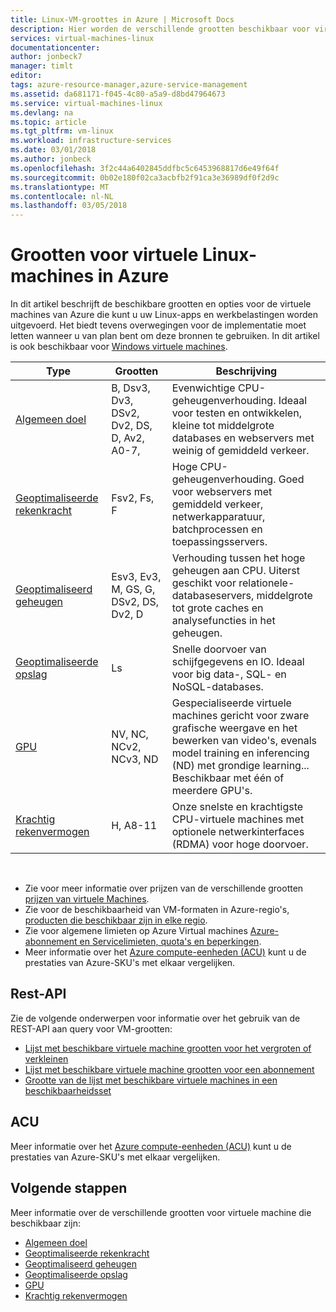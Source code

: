 ```yaml
---
title: Linux-VM-groottes in Azure | Microsoft Docs
description: Hier worden de verschillende grootten beschikbaar voor virtuele Linux-machines in Azure.
services: virtual-machines-linux
documentationcenter: 
author: jonbeck7
manager: timlt
editor: 
tags: azure-resource-manager,azure-service-management
ms.assetid: da681171-f045-4c80-a5a9-d8bd47964673
ms.service: virtual-machines-linux
ms.devlang: na
ms.topic: article
ms.tgt_pltfrm: vm-linux
ms.workload: infrastructure-services
ms.date: 03/01/2018
ms.author: jonbeck
ms.openlocfilehash: 3f2c44a6402845ddfbc5c6453968817d6e49f64f
ms.sourcegitcommit: 0b02e180f02ca3acbfb2f91ca3e36989df0f2d9c
ms.translationtype: MT
ms.contentlocale: nl-NL
ms.lasthandoff: 03/05/2018
---
```

# <a name="sizes-for-linux-virtual-machines-in-azure"></a>Grootten voor virtuele Linux-machines in Azure
In dit artikel beschrijft de beschikbare grootten en opties voor de virtuele machines van Azure die kunt u uw Linux-apps en werkbelastingen worden uitgevoerd. Het biedt tevens overwegingen voor de implementatie moet letten wanneer u van plan bent om deze bronnen te gebruiken. In dit artikel is ook beschikbaar voor [Windows virtuele machines](../windows/sizes.md?toc=%2fazure%2fvirtual-machines%2fwindows%2ftoc.json).


| Type                     | Grootten           |    Beschrijving       |
|--------------------------|-------------------|------------------------------------------------------------------------------------------------------------------------------------|
| [Algemeen doel](sizes-general.md)          | B, Dsv3, Dv3, DSv2, Dv2, DS, D, Av2, A0-7,  | Evenwichtige CPU-geheugenverhouding. Ideaal voor testen en ontwikkelen, kleine tot middelgrote databases en webservers met weinig of gemiddeld verkeer. |
| [Geoptimaliseerde rekenkracht](sizes-compute.md)        | Fsv2, Fs, F             | Hoge CPU-geheugenverhouding. Goed voor webservers met gemiddeld verkeer, netwerkapparatuur, batchprocessen en toepassingsservers.        |
| [Geoptimaliseerd geheugen](sizes-memory.md)         | Esv3, Ev3, M, GS, G, DSv2, DS, Dv2, D   | Verhouding tussen het hoge geheugen aan CPU. Uiterst geschikt voor relationele-databaseservers, middelgrote tot grote caches en analysefuncties in het geheugen.                 |
| [Geoptimaliseerde opslag](sizes-storage.md)        | Ls                | Snelle doorvoer van schijfgegevens en IO. Ideaal voor big data-, SQL- en NoSQL-databases.                                                         |
| [GPU](sizes-gpu.md)            | NV, NC, NCv2, NCv3, ND            | Gespecialiseerde virtuele machines gericht voor zware grafische weergave en het bewerken van video's, evenals model training en inferencing (ND) met grondige learning... Beschikbaar met één of meerdere GPU's.       |
| [Krachtig rekenvermogen](sizes-hpc.md) | H, A8-11          | Onze snelste en krachtigste CPU-virtuele machines met optionele netwerkinterfaces (RDMA) voor hoge doorvoer. 

<br>

- Zie voor meer informatie over prijzen van de verschillende grootten [prijzen van virtuele Machines](https://azure.microsoft.com/pricing/details/virtual-machines/#Linux). 
- Zie voor de beschikbaarheid van VM-formaten in Azure-regio's, [producten die beschikbaar zijn in elke regio](https://azure.microsoft.com/regions/services/).
- Zie voor algemene limieten op Azure Virtual machines [Azure-abonnement en Servicelimieten, quota's en beperkingen](../../azure-subscription-service-limits.md).
- Meer informatie over het [Azure compute-eenheden (ACU)](acu.md) kunt u de prestaties van Azure-SKU's met elkaar vergelijken.


## <a name="rest-api"></a>Rest-API

Zie de volgende onderwerpen voor informatie over het gebruik van de REST-API aan query voor VM-grootten:

- [Lijst met beschikbare virtuele machine grootten voor het vergroten of verkleinen](https://docs.microsoft.com/rest/api/compute/virtualmachines/virtualmachines-list-sizes-for-resizing)
- [Lijst met beschikbare virtuele machine grootten voor een abonnement](https://docs.microsoft.com/rest/api/compute/virtualmachines/virtualmachines-list-sizes-region)
- [Grootte van de lijst met beschikbare virtuele machines in een beschikbaarheidsset](
https://docs.microsoft.com/rest/api/compute/virtualmachines/virtualmachines-list-sizes-availability-set)

## <a name="acu"></a>ACU

Meer informatie over het [Azure compute-eenheden (ACU)](acu.md) kunt u de prestaties van Azure-SKU's met elkaar vergelijken.

## <a name="next-steps"></a>Volgende stappen

Meer informatie over de verschillende grootten voor virtuele machine die beschikbaar zijn:
- [Algemeen doel](sizes-general.md)
- [Geoptimaliseerde rekenkracht](sizes-compute.md)
- [Geoptimaliseerd geheugen](sizes-memory.md)
- [Geoptimaliseerde opslag](sizes-storage.md)
- [GPU](sizes-gpu.md)
- [Krachtig rekenvermogen](sizes-hpc.md)



